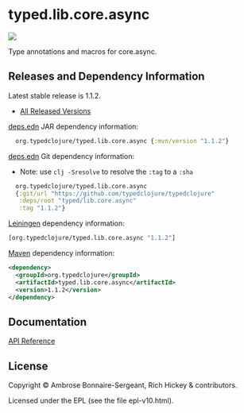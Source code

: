 <!-- DO NOT EDIT! Instead, edit `dev/resources/root-templates/typed/lib.core.async/README.md` and run `./script/regen-selmer.sh` -->
# typed.lib.core.async

<a href='https://typedclojure.org'><img src='images/part-of-typed-clojure-project.png'></a>

Type annotations and macros for core.async.

## Releases and Dependency Information

Latest stable release is 1.1.2.

* [All Released Versions](https://clojars.org/org.typedclojure/typed.lib.core.async)

[deps.edn](https://clojure.org/reference/deps_and_cli) JAR dependency information:

```clj
  org.typedclojure/typed.lib.core.async {:mvn/version "1.1.2"}
 ```

[deps.edn](https://clojure.org/reference/deps_and_cli) Git dependency information:

- Note: use `clj -Sresolve` to resolve the `:tag` to a `:sha`

```clj
  org.typedclojure/typed.lib.core.async
  {:git/url "https://github.com/typedclojure/typedclojure"
   :deps/root "typed/lib.core.async"
   :tag "1.1.2"}
```

[Leiningen](https://github.com/technomancy/leiningen) dependency information:

```clojure
[org.typedclojure/typed.lib.core.async "1.1.2"]
```

[Maven](https://maven.apache.org/) dependency information:

```XML
<dependency>
  <groupId>org.typedclojure</groupId>
  <artifactId>typed.lib.core.async</artifactId>
  <version>1.1.2</version>
</dependency>
```

## Documentation

[API Reference](https://api.typedclojure.org/latest/typed.lib.core.async/index.html)

## License

Copyright © Ambrose Bonnaire-Sergeant, Rich Hickey & contributors.

Licensed under the EPL (see the file epl-v10.html).
